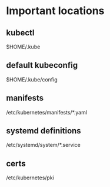 # Important locations #

## kubectl ##

$HOME/.kube

## default kubeconfig ##

$HOME/.kube/config

## manifests ##

/etc/kubernetes/manifests/*.yaml

## systemd definitions ##

/etc/systemd/system/*.service

## certs ##

/etc/kubernetes/pki
